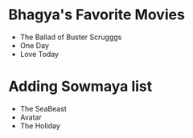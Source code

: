 # Bhagya's Favorite Movies

* The Ballad of Buster Scrugggs
* One Day
* Love Today

# Adding Sowmaya list

* The SeaBeast
* Avatar
* The Holiday